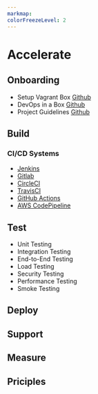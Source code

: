 ```yaml
---
markmap:
colorFreezeLevel: 2
---
```


# Accelerate

## Onboarding

- Setup Vagrant Box [Github](https://github.com/samael500/falstart)
- DevOps in a Box [Github](https://github.com/Springjunky/docker-local-build-environment)
- Project Guidelines [Github](https://github.com/elsewhencode/project-guidelines/blob/master/README.md)

## Build

### CI/CD Systems

- [Jenkins](https://www.jenkins.io/)
- [Gitlab](https://about.gitlab.com/)
- [CircleCI](https://circleci.com/)
- [TravisCI](https://travis-ci.org/)
- [GitHub Actions](https://github.com/features/actions)
- [AWS CodePipeline](https://aws.amazon.com/codepipeline/)

## Test

- Unit Testing
- Integration Testing
- End-to-End Testing
- Load Testing
- Security Testing
- Performance Testing
- Smoke Testing

## Deploy

## Support

## Measure

## Priciples
